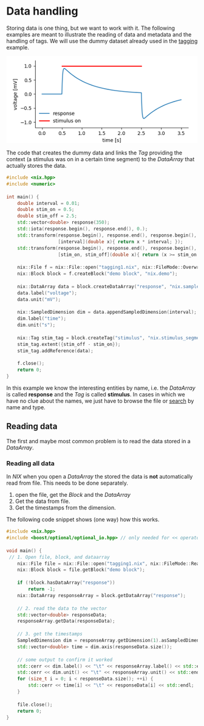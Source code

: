 # Data handling
Storing data is one thing, but we want to work with it. The
following examples are meant to illustrate the reading of data and
metadata and the handling of tags. We will use the dummy dataset already used in
the [tagging](./tagging.md) example.

![simple_tag_plot](./images/tag1.png "a system's response to a stimulus")

The code that creates the dummy data and links the *Tag* providing the
context (a stimulus was on in a certain time segment) to the
*DataArray* that actually stores the data.

```c++
#include <nix.hpp>
#include <numeric>

int main() {
    double interval = 0.01;
    double stim_on = 0.5;
    double stim_off = 2.5;
    std::vector<double> response(350);
    std::iota(response.begin(), response.end(), 0.);
    std::transform(response.begin(), response.end(), response.begin(),
                   [interval](double x){ return x * interval; });
    std::transform(response.begin(), response.end(), response.begin(),
                   [stim_on, stim_off](double x){ return (x >= stim_on && x < stim_off) ? 1 : 0; });

    nix::File f = nix::File::open("tagging1.nix", nix::FileMode::Overwrite);
    nix::Block block = f.createBlock("demo block", "nix.demo");

    nix::DataArray data = block.createDataArray("response", "nix.sampled", response);
    data.label("voltage");
    data.unit("mV");

    nix::SampledDimension dim = data.appendSampledDimension(interval);
    dim.label("time");
    dim.unit("s");

    nix::Tag stim_tag = block.createTag("stimulus", "nix.stimulus_segment", {stim_on});
    stim_tag.extent({stim_off - stim_on});
    stim_tag.addReference(data);

    f.close();
    return 0;
}
```

In this example we know the interesting entities by name, i.e. the
*DataArray* is called **response** and the *Tag* is called
**stimulus**. In cases in which we have no clue about the names, we
just have to browse the file or [search](#finding_stuff) by name and type.

## Reading data
The first and maybe most common problem is to read the data stored in
a *DataArray*.

### Reading all data
In *NIX* when you open a *DataArray* the stored the data is **not**
automatically read from file. This needs to be done separately.

1. open the file, get the *Block* and the *DataArray*
2. Get the data from file.
3. Get the timestamps from the dimension.

The following code snippet shows (one way) how this works.

```c++
#include <nix.hpp>
#include <boost/optional/optional_io.hpp> // only needed for << operator on optionals

void main() {
 // 1. Open file, block, and dataarray
    nix::File file = nix::File::open("tagging1.nix", nix::FileMode::ReadOnly);
    nix::Block block = file.getBlock("demo block");

    if (!block.hasDataArray("response"))
        return -1;
    nix::DataArray responseArray = block.getDataArray("response");

    // 2. read the data to the vector
    std::vector<double> responseData;
    responseArray.getData(responseData);

    // 3. get the timestamps
    SampledDimension dim = responseArray.getDimension(1).asSampledDimension();
    std::vector<double> time = dim.axis(responseData.size());

    // some output to confirm it worked
    std::cerr << dim.label() << "\t" << responseArray.label() << std::endl;
    std::cerr << dim.unit() << "\t" << responseArray.unit() << std::endl;
    for (size_t i = 0; i < responseData.size(); ++i) {
        std::cerr << time[i] << "\t" << responseData[i] << std::endl;
    }

    file.close();
    return 0;
}
```

